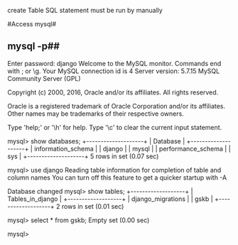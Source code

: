 create Table SQL statement must be run by manually

#Access mysql#
## mysql -p##
Enter password: django
Welcome to the MySQL monitor.  Commands end with ; or \g.
Your MySQL connection id is 4
Server version: 5.7.15 MySQL Community Server (GPL)

Copyright (c) 2000, 2016, Oracle and/or its affiliates. All rights reserved.

Oracle is a registered trademark of Oracle Corporation and/or its
affiliates. Other names may be trademarks of their respective
owners.

Type 'help;' or '\h' for help. Type '\c' to clear the current input statement.

mysql> show databases;
+--------------------+
| Database           |
+--------------------+
| information_schema |
| django             |
| mysql              |
| performance_schema |
| sys                |
+--------------------+
5 rows in set (0.07 sec)

mysql> use django
Reading table information for completion of table and column names
You can turn off this feature to get a quicker startup with -A

Database changed
mysql> show tables;
+-------------------+
| Tables_in_django  |
+-------------------+
| django_migrations |
| gskb              |
+-------------------+
2 rows in set (0.01 sec)

mysql> select * from gskb;
Empty set (0.00 sec)

mysql>
